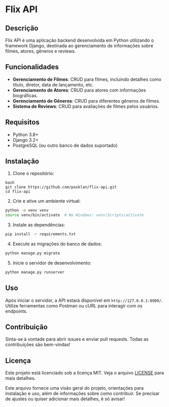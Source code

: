 
# Flix API

## Descrição

Flix API é uma aplicação backend desenvolvida em Python utilizando o framework Django, destinada ao gerenciamento de informações sobre filmes, atores, gêneros e reviews.

## Funcionalidades

- **Gerenciamento de Filmes**: CRUD para filmes, incluindo detalhes como título, diretor, data de lançamento, etc.
- **Gerenciamento de Atores**: CRUD para atores com informações biográficas.
- **Gerenciamento de Gêneros**: CRUD para diferentes gêneros de filmes.
- **Sistema de Reviews**: CRUD para avaliações de filmes pelos usuários.

## Requisitos

- Python 3.8+
- Django 3.2+
- PostgreSQL (ou outro banco de dados suportado)

## Instalação

1. Clone o repositório:
```
bash
git clone https://github.com/pasklan/flix-api.git
cd flix-api
```

2. Crie e ative um ambiente virtual:
  ```bash
  python -m venv venv
  source venv/bin/activate  # No Windows: venv\Scripts\activate
  ```

3. Instale as dependências:
  ```bash
  pip install -r requirements.txt
  ```

4. Execute as migrações do banco de dados:
  ```bash
  python manage.py migrate
  ```

5. Inicie o servidor de desenvolvimento:
  ```bash
  python manage.py runserver
  ```

## Uso

Após iniciar o servidor, a API estará disponível em `http://127.0.0.1:8000/`. Utilize ferramentas como Postman ou cURL para interagir com os endpoints.

## Contribuição

Sinta-se à vontade para abrir issues e enviar pull requests. Todas as contribuições são bem-vindas!

## Licença

Este projeto está licenciado sob a licença MIT. Veja o arquivo [LICENSE](LICENSE) para mais detalhes.


Este arquivo fornece uma visão geral do projeto, orientações para instalação e uso, além de informações sobre como contribuir. Se precisar de ajustes ou quiser adicionar mais detalhes, é só avisar!